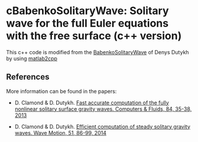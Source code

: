 # cBabenkoSolitaryWave:  Solitary wave for the full Euler equations with the free surface (c++ version)

This c++ code is modified from the [BabenkoSolitaryWave](https://github.com/dutykh/BabenkoSolitaryWave) of Denys Dutykh by using [matlab2cpp](https://github.com/jonathf/matlab2cpp)

## References

More information can be found in the papers:

* D. Clamond & D. Dutykh. [Fast accurate computation of the fully nonlinear solitary surface gravity waves. Computers & Fluids, 84, 35-38, 2013](https://www.sciencedirect.com/science/article/pii/S0045793013001965)

* D. Clamond & D. Dutykh. [Efficient computation of steady solitary gravity waves. Wave Motion, 51, 86-99, 2014](https://www.sciencedirect.com/science/article/pii/S0165212513001169)
